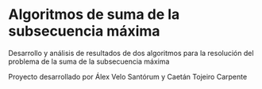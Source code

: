 # Algoritmos de suma de la subsecuencia máxima
Desarrollo y análisis de resultados de dos algoritmos para la resolución del problema de la suma de la subsecuencia máxima

Proyecto desarrollado por Álex Velo Santórum y Caetán Tojeiro Carpente
